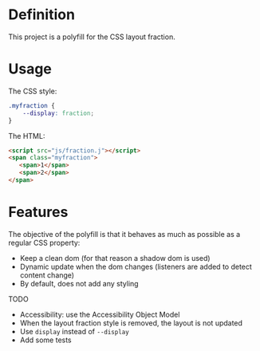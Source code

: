 # Definition
This project is a polyfill for the CSS layout fraction.

# Usage

The CSS style:

```css
.myfraction {
    --display: fraction;
}
```

The HTML:

```html
<script src="js/fraction.j"></script>
<span class="myfraction">
   <span>1</span>
   <span>2</span>
</span>
```

# Features 

The objective of the polyfill is that it behaves as much as possible as a regular CSS property:

* Keep a clean dom (for that reason a shadow dom is used)
* Dynamic update when the dom changes (listeners are added to detect content change)
* By default, does not add any styling

TODO

* Accessibility: use the Accessibility Object Model
* When the layout fraction style is removed, the layout is not updated 
* Use `display` instead of `--display`
* Add some tests